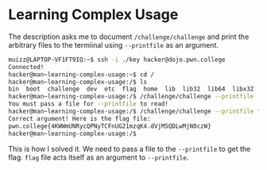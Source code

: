 # Learning Complex Usage

The description asks me to document `/challenge/challenge` and print the arbitrary files to the termiinal using `--printfile` as an argument.

```bash
muizz@LAPTOP-VF1FT9IQ:~$ ssh -i ./key hacker@dojo.pwn.college
Connected!
hacker@man~learning-complex-usage:~$ cd /
hacker@man~learning-complex-usage:/$ ls
bin  boot  challenge  dev  etc  flag  home  lib  lib32  lib64  libx32  media  mnt  nix  opt  proc  root  run  sbin  srv  sys  tmp  usr  var
hacker@man~learning-complex-usage:/$ /challenge/challenge --printfile
You must pass a file for --printfile to read!
hacker@man~learning-complex-usage:/$ /challenge/challenge --printfile flag
Correct argument! Here is the flag file:
pwn.college{4KWWmUNRycQPNyTCFnUG21mzqK4.dVjM5QDLwMjN0czW}
hacker@man~learning-complex-usage:/$
```

This is how I solved it. 
We need to pass a file to the `--printfile` to get the flag.
`flag` file acts itself as an argument to `--printfile`.
